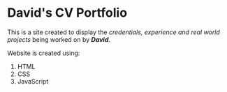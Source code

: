 # David's CV Portfolio

This is a site created to display the *credentials, experience and real world projects* being worked on by __*David*__.

Website is created using:

1. HTML
1. CSS
1. JavaScript
